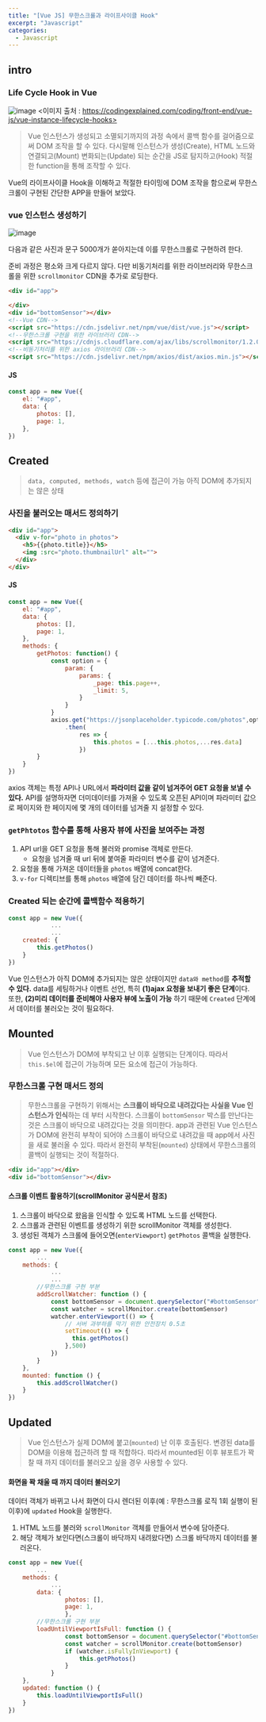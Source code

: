```yaml
---
title: "[Vue JS] 무한스크롤과 라이프사이클 Hook"
excerpt: "Javascript"
categories:
  - Javascript
---
```


## intro

### Life Cycle Hook in Vue
![image](https://user-images.githubusercontent.com/53211781/82904340-4a182680-9f9d-11ea-8b91-22043d0bd02e.png)
<이미지 출처 : https://codingexplained.com/coding/front-end/vue-js/vue-instance-lifecycle-hooks>

> Vue 인스턴스가 생성되고 소멸되기까지의 과정 속에서 콜백 함수를 걸어줌으로써 DOM 조작을 할 수 있다.
> 다시말해 인스턴스가 생성(Create), HTML 노드와 연결되고(Mount) 변화되는(Update) 되는 순간을 JS로 탐지하고(Hook)
> 적절한 function을 통해 조작할 수 있다. 

Vue의 라이프사이클 Hook을 이해하고 적절한 타이밍에 DOM 조작을 함으로써 무한스크롤이 구현된 간단한 APP을 만들어 보았다. 

### vue 인스턴스 생성하기
![image](https://user-images.githubusercontent.com/53211781/82914027-fcee8180-9fa9-11ea-9df1-cb718d463fe6.png)

다음과 같은 사진과 문구 5000개가 쏟아지는데 이를 무한스크롤로 구현하려 한다. 

준비 과정은 평소와 크게 다르지 않다. 다만 비동기처리를 위한 라이브러리와 무한스크롤을 위한 `scrollmonitor` CDN을 추가로 로딩한다.
```html
<div id="app">

</div>
<div id="bottomSensor"></div>
<!--Vue CDN-->
<script src="https://cdn.jsdelivr.net/npm/vue/dist/vue.js"></script>
<!--무한스크롤 구현을 위한 라이브러리 CDN-->
<script src="https://cdnjs.cloudflare.com/ajax/libs/scrollmonitor/1.2.0/scrollMonitor.js" integrity="sha256-BseZlDlA+yL4qu+Voi82iFa5aaifralQEXIjOjaXgeo=" crossorigin="anonymous"></script>
<!--비동기처리를 위한 axios 라이브러리 CDN-->
<script src="https://cdn.jsdelivr.net/npm/axios/dist/axios.min.js"></script>
```
#### JS
```javascript
const app = new Vue({
    el: "#app",
    data: {
        photos: [],
        page: 1,    
    },
})
```
 
## Created
> `data, computed, methods, watch` 등에 접근이 가능
> 아직 DOM에 추가되지는 않은 상태

### 사진을 불러오는 매서드 정의하기
```html
<div id="app">
  <div v-for="photo in photos">
    <h5>{{photo.title}}</h5>
    <img :src="photo.thumbnailUrl" alt="">
  </div>
</div>
```
#### JS
```javascript
const app = new Vue({
    el: "#app",
    data: {
        photos: [],
        page: 1,    
    },
    methods: {
        getPhotos: function() {
            const option = {
                param: {
                    params: {
                        _page: this.page++,
                        _limit: 5,
                    }
                }
            }
            axios.get("https://jsonplaceholder.typicode.com/photos",options)
                .then(
                    res => {
                        this.photos = [...this.photos,...res.data]
                    })   
        }
    }
})
```
axios 객체는 특정 API나 URL에서 **파라미터 값을 같이 넘겨주어 GET 요청을 보낼 수 있다.** 
API를 설명하자면 더미데이터를 가져올 수 있도록 오픈된 API이며
파라미터 값으로 페이지와 한 페이지에 몇 개의 데이터를 넘겨줄 지 설정할 수 있다.

### `getPhtotos` 함수를 통해 사용자 뷰에 사진을 보여주는 과정
1. API url을 GET 요청을 통해 불러와 promise 객체로 만든다.
    - 요청을 넘겨줄 때 url 뒤에 붙여줄 파라미터 변수를 같이 넘겨준다.
2. 요청을 통해 가져온 데이터들을 `photos` 배열에 concat한다. 
3. `v-for` 디렉티브를 통해 `photos` 배열에 담긴 데이터를 하나씩 빼준다. 

### Created 되는 순간에 콜백함수 적용하기
```javascript
const app = new Vue({
            ...
            ...
    created: {
        this.getPhotos()
    }
})
```
Vue 인스턴스가 아직 DOM에 추가되지는 않은 상태이지만 `data와 method`를 **추적할 수 있다.** 
data를 세팅하거나 이벤트 선언, 특히 **(1)ajax 요청을 보내기 좋은 단계**이다.
또한, **(2)미리 데이터를 준비해야 사용자 뷰에 노출이 가능** 하기 때문에
`Created` 단계에서 데이터를 불러오는 것이 필요하다. 

## Mounted
> Vue 인스턴스가 DOM에 부착되고 난 이후 실행되는 단계이다. 
> 따라서 `this.$el`에 접근이 가능하며 모든 요소에 접근이 가능하다. 

### 무한스크롤 구현 매서드 정의
> 무한스크롤을 구현하기 위해서는 **스크롤이 바닥으로 내려갔다는 사실을 Vue 인스턴스가 인식**하는 데 부터 시작한다.
> 스크롤이 `bottomSensor` 박스를 만난다는 것은 스크롤이 바닥으로 내려갔다는 것을 의미한다. 
> app과 관련된 Vue 인스턴스가 DOM에 완전히 부착이 되어야 스크롤이 바닥으로 내려갔을 때 app에서 사진을 새로 불러올 수 있다. 
> 따라서 완전히 부착된(`mounted`) 상태에서 무한스크롤의 콜백이 실행되는 것이 적절하다. 

```html
<div id="app"></div>
<div id="bottomSensor"></div>
```

#### 스크롤 이벤트 활용하기(scrollMonitor 공식문서 참조)
1. 스크롤이 바닥으로 왔음을 인식할 수 있도록 HTML 노드를 선택한다. 
2. 스크롤과 관련된 이벤트를 생성하기 위한 scrollMonitor 객체를 생성한다.
3. 생성된 객체가 스크롤에 들어오면(`enterViewport`) `getPhotos` 콜백을 실행한다. 
```javascript
const app = new Vue({
        ...
    methods: {
            ...
            ...
        //무한스크롤 구현 부분
        addScrollWatcher: function () {
            const bottomSensor = document.querySelector("#bottomSensor")
            const watcher = scrollMonitor.create(bottomSensor)
            watcher.enterViewport(() => {
                // 서버 과부하를 막기 위한 안전장치 0.5초
                setTimeout(() => {
                  this.getPhotos()
                },500)
            })
        }
    },
    mounted: function () {
        this.addScrollWatcher()
    }
})
```
## Updated
> Vue 인스턴스가 실제 DOM에 붙고(`mounted`) 난 이후 호출된다. 
> 변경된 data를 DOM을 이용해 접근하려 할 때 적합하다. 
> 따라서 mounted된 이후 뷰포트가 꽉 찰 때 까지 데이터를 불러오고 싶을 경우 사용할 수 있다. 

#### 화면을 꽉 채울 때 까지 데이터 불러오기
데이터 객체가 바뀌고 나서 화면이 다시 렌더된 이후(예 : 무한스크롤 로직 1회 실행이 된 이후)에 `updated` Hook을 실행한다.
1. HTML 노드를 불러와 `scrollMonitor` 객체를 만들어서 변수에 담아준다.
2. 해당 객체가 보인다면(스크롤이 바닥까지 내려왔다면) 스크롤 바닥까지 데이터를 불러온다.


```javascript
const app = new Vue({
        ...
    methods: {
            ...
        data: {
                photos: [],
                page: 1,    
                },
        //무한스크롤 구현 부분
        loadUntilViewportIsFull: function () {
                const bottomSensor = document.querySelector("#bottomSensor")
                const watcher = scrollMonitor.create(bottomSensor)
                if (watcher.isFullyInViewport) {
                    this.getPhotos()
                }
            }
    },
    updated: function () {
        this.loadUntilViewportIsFull()
    }
})
```
